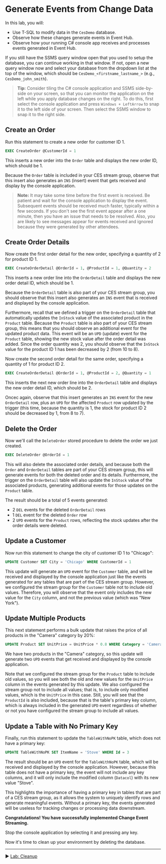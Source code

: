 ﻿# Generate Events from Change Data

In this lab, you will:

* Use T-SQL to modify data in the `CesDemo` database.
* Observe how these changes generate events in Event Hub.
* Observe how your running C# console app receives and processes events generated in Event Hub.

If you still have the SSMS query window open that you used to setup the database, you can continue working in that window. If not, open a new query window now and select your database from the dropdown list at the top of the window, which should be `CesDemo_<firstname_lastname_>` (e.g., `CesDemo_john_smith`).

> **Tip:** Consider tiling the C# console application and SSMS side-by-side on your screen, so that you can monitor the application on the left while you apply database changes on the right. To do this, first select the console application and press `Windows + LeftArrow` to snap it to the left side of your screen. Then select the SSMS window to snap it to the right side.

## Create an Order

Run this statement to create a new order for customer ID 1.

```sql
EXEC CreateOrder @CustomerId = 1
```

This inserts a new order into the `Order` table and displays the new order ID, which should be 1.

Because the `Order` table is included in your CES stream group, observe that this insert also generates an `INS` (insert) event that gets received and display by the console application.

> **Note:** It may take some time before the first event is received. Be patient and wait for the console application to display the event. Subsequent events should be received much faster, typically within a few seconds. If you don't see the first event appear after a one minute, then you have an issue that needs to be resolved. Also, you are likely to see messages appear for events received and ignored because they were generated by other attendees.

## Create Order Details

Now create the first order detail for the new order, specifying a quantity of 2 for product ID 1.

```sql
EXEC CreateOrderDetail @OrderId = 1, @ProductId = 1, @Quantity = 2
```

This inserts a new order line into the `OrderDetail` table and displays the new order detail ID, which should be 1.

Because the `OrderDetail` table is also part of your CES stream group, you should observe that this insert also generates an `INS` event that is received and displayed by the console application.

Furthermore, recall that we defined a trigger on the `OrderDetail` table that automatically updates the `InStock` value of the associated product in the `Product` table. Because the `Product` table is also part of your CES stream group, this means that you should observe an additional event for the updated product data. This event will be an `UPD` (update) event for the `Product` table, showing the new stock value after the order detail was added. Since the order quantity was 2, you should observe that the `InStock` value for the product ID 1 has been decreased by 2 (from 10 to 8).

Now create the second order detail for the same order, specifying a quantity of 1 for product ID 2.

```sql
EXEC CreateOrderDetail @OrderId = 1, @ProductId = 2, @Quantity = 1
```

This inserts the next new order line into the `OrderDetail` table and displays the new order detail ID, which should be 2.

Oncec again, observe that this insert generates an `INS` event for the new `OrderDetail` row, plus an `UPD` for the affected `Product` row updated by the trigger (this time, because the quantity is 1, the stock for product ID 2 should be decreased by 1, from 8 to 7).

## Delete the Order

Now we'll call the `DeleteOrder` stored procedure to delete the order we just created.

```sql
EXEC DeleteOrder @OrderId = 1
```

This will also delete the associated order details, and because both the `Order` and `OrderDetail` tables are part of your CES stream group, this will generate events for both the deleted order and its details. Furthermore, the trigger on the `OrderDetail` table will also update the `InStock` value of the associated products, generating additional events for those updates on the `Product` table.

The result should be a total of 5 events generated:

* 2 `DEL` events for the deleted `OrderDetail` rows
* 1 `DEL` event for the deleted `Order` row
* 2 `UPD` events for the `Product` rows, reflecting the stock updates after the order details were deleted.

## Update a Customer

Now run this statement to change the city of customer ID 1 to "Chicago":

```sql
UPDATE Customer SET City = 'Chicago' WHERE CustomerId = 1
```

This update will generate an `UPD` event for the `Customer` table, and will be received and displayed by the console application just like the events generated for any tables that are part of the CES stream group. However, we configured the stream group for the `Customer` table not to include old values. Therefore, you will observe that the event only includes the new value for the `City` column, and not the previous value (which was "New York").

## Update Multiple Products

This next statement performs a bulk update that raises the price of all products in the "Camera" category by 20%:

```sql
UPDATE Product SET UnitPrice = UnitPrice * 0.8 WHERE Category = 'Camera'
```

We have two products in the "Camera" category, so this update will generate two `UPD` events that get received and displayed by the console application.

Note that we configured the stream group for the `Product` table to include old values, so you will see both the old and new values for the `UnitPrice` column in the events generated by this update. We also configured the stream group not to include all values; that is, to include only modified values, which is the `UnitPrice` in this case. Still, you will see that the `ProductId` is also included, because that is the table's primary key column, which is always included in the generated `UPD` event regardless of whether or not you have configured the stream group to include all values.

## Update a Table with No Primary Key

Finally, run this statement to update the `TableWithNoPK` table, which does not have a primary key:

```sql
UPDATE TableWithNoPK SET ItemName = 'Stove' WHERE Id = 3
```

The result should be an `UPD` event for the `TableWithNoPK` table, which will be received and displayed by the console application. However, because this table does not have a primary key, the event will not include any key columns, and it will only include the modified column (`Datacol`) with its new value "Stove".

This highlights the importance of having a primary key in tables that are part of a CES stream group, as it allows the system to uniquely identify rows and generate meaningful events. Without a primary key, the events generated will be useless for tracking changes or processing data downstream.

**Congratulations! You have successfully implemented Change Event Streaming.**

Stop the console application by selecting it and pressing any key.

Now it's time to clean up your environment by deleting the database. 

___

▶ [Lab: Cleanup](https://github.com/lennilobel/sql2025-workshop-hol-orlando2025/blob/main/HOL/3.%20Change%20Event%20Streaming/4.%20Cleanup.md)
